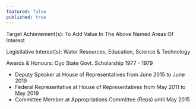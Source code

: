```yaml
---
featured: false
published: true
---
```

Target Achievement(s): To Add Value In The Above Named Areas Of Interest

Legistlative Interest(s): Water Resources, Education, Science & Technology

Awards & Honours: Oyo State Govt. Scholarship 1977 - 1979

* Deputy Speaker at House of Representatives from June 2015 to June 2019
* Federal Representative at House of Representatives from May 2011 to May 2019
* Committee Member at Appropriations Committee (Reps) until May 2015

